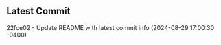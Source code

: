 
## Latest Commit
22fce02 - Update README with latest commit info (2024-08-29 17:00:30 -0400) <Yunxi-Zhou>
